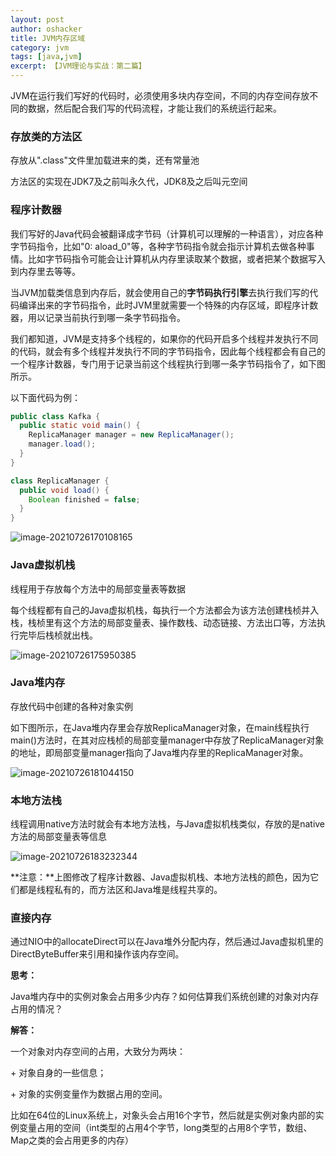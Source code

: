```yaml
---
layout: post 
author: oshacker
title: JVM内存区域
category: jvm
tags: [java,jvm]
excerpt: 【JVM理论与实战：第二篇】
---
```


JVM在运行我们写好的代码时，必须使用多块内存空间，不同的内存空间存放不同的数据，然后配合我们写的代码流程，才能让我们的系统运行起来。

### 存放类的方法区

存放从".class"文件里加载进来的类，还有常量池

方法区的实现在JDK7及之前叫永久代，JDK8及之后叫元空间

### 程序计数器

我们写好的Java代码会被翻译成字节码（计算机可以理解的一种语言），对应各种字节码指令，比如"0: aload_0"等，各种字节码指令就会指示计算机去做各种事情。比如字节码指令可能会让计算机从内存里读取某个数据，或者把某个数据写入到内存里去等等。

当JVM加载类信息到内存后，就会使用自己的**字节码执行引擎**去执行我们写的代码编译出来的字节码指令，此时JVM里就需要一个特殊的内存区域，即程序计数器，用以记录当前执行到哪一条字节码指令。

我们都知道，JVM是支持多个线程的，如果你的代码开启多个线程并发执行不同的代码，就会有多个线程并发执行不同的字节码指令，因此每个线程都会有自己的一个程序计数器，专门用于记录当前这个线程执行到哪一条字节码指令了，如下图所示。

以下面代码为例：

```java
public class Kafka {
  public static void main() {
    ReplicaManager manager = new ReplicaManager();
    manager.load();
  }
}

class ReplicaManager {
  public void load() {
    Boolean finished = false;
  }
}
```

![image-20210726170108165](https://cdn.jsdelivr.net/gh/YuanAaron/BlogImage/2021/image-20210726170108165.png)

### Java虚拟机栈

线程用于存放每个方法中的局部变量表等数据

每个线程都有自己的Java虚拟机栈，每执行一个方法都会为该方法创建栈桢并入栈，栈桢里有这个方法的局部变量表、操作数栈、动态链接、方法出口等，方法执行完毕后栈桢就出栈。

![image-20210726175950385](https://cdn.jsdelivr.net/gh/YuanAaron/BlogImage/2021/image-20210726175950385.png)

### Java堆内存

存放代码中创建的各种对象实例

如下图所示，在Java堆内存里会存放ReplicaManager对象，在main线程执行main()方法时，在其对应栈桢的局部变量manager中存放了ReplicaManager对象的地址，即局部变量manager指向了Java堆内存里的ReplicaManager对象。

![image-20210726181044150](https://cdn.jsdelivr.net/gh/YuanAaron/BlogImage/2021/image-20210726181044150.png)

### 本地方法栈

线程调用native方法时就会有本地方法栈，与Java虚拟机栈类似，存放的是native方法的局部变量表等信息

![image-20210726183232344](https://cdn.jsdelivr.net/gh/YuanAaron/BlogImage/2021/image-20210726183232344.png)

**注意：**上图修改了程序计数器、Java虚拟机栈、本地方法栈的颜色，因为它们都是线程私有的，而方法区和Java堆是线程共享的。

### 直接内存

通过NIO中的allocateDirect可以在Java堆外分配内存，然后通过Java虚拟机里的DirectByteBuffer来引用和操作该内存空间。

**思考：**

Java堆内存中的实例对象会占用多少内存？如何估算我们系统创建的对象对内存占用的情况？

**解答：**

一个对象对内存空间的占用，大致分为两块：

\+ 对象自身的一些信息；

\+ 对象的实例变量作为数据占用的空间。

比如在64位的Linux系统上，对象头会占用16个字节，然后就是实例对象内部的实例变量占用的空间（int类型的占用4个字节，long类型的占用8个字节，数组、Map之类的会占用更多的内存）